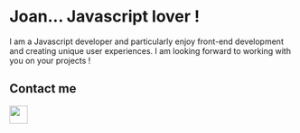 # Joan... Javascript lover !

I am a Javascript developer and particularly enjoy front-end development and creating unique user experiences.
I am looking forward to working with you on your projects !

## Contact me

<img height="32" width="32" src="https://simpleicons.org/icons/linkedin.svg" />

<!--
**joan-vandenbulcke/joan-vandenbulcke** is a ✨ _special_ ✨ repository because its `README.md` (this file) appears on your GitHub profile.

Here are some ideas to get you started:

- 🔭 I’m currently working on ...
- 🌱 I’m currently learning ...
- 👯 I’m looking to collaborate on ...
- 🤔 I’m looking for help with ...
- 💬 Ask me about ...
- 📫 How to reach me: ...
- 😄 Pronouns: ...
- ⚡ Fun fact: ...
-->
